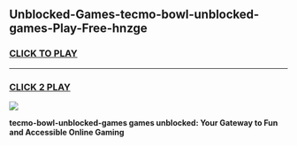 
## Unblocked-Games-tecmo-bowl-unblocked-games-Play-Free-hnzge
<h3>
<a href="https://premium76.site?title=tecmo-bowl-unblocked-games&ref=22A">CLICK TO PLAY</a></h3>
<hr>

<h3>
<a href="https://premium76.site?title=tecmo-bowl-unblocked-games&ref=22A">CLICK 2 PLAY</a>
  
</h3>

<a href="https://premium76.site?title=tecmo-bowl-unblocked-games&ref=22A"><img src="https://clearcache.store/games.png"></a>


**tecmo-bowl-unblocked-games games unblocked: Your Gateway to Fun and Accessible Online Gaming**

